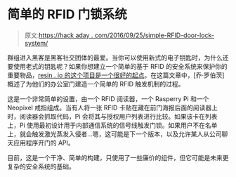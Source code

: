# 简单的 RFID 门锁系统

> 原文:[https://hack aday . com/2016/09/25/simple-RFID-door-lock-system/](https://hackaday.com/2016/09/25/simple-rfid-door-lock-system/)

群组进入黑客是黑客社交团体的最爱。当你可以使用新式的电子钥匙时，为什么还要使用老式的钥匙呢？如果你想建立一个简单的基于 RFID 的安全系统来保护你的重要物品，[resin . io 的这个项目是一个很好的起点](https://resin.io/blog/our-resinified-office-lock/)。在这篇文章中，[乔·罗伯茨]概述了为他们的办公室门建造一个简单的 RFID 触发机制的过程。

这是一个非常简单的设置，由一个 RFID 阅读器，一个 Rasperry Pi 和一个 Neopixel 戒指组成。当有人将一张 RFID 卡贴在藏在前门海报后面的阅读器上时，阅读器会抓取代码，Pi 会将其与授权用户列表进行比较。如果该卡在列表上，Pi 使用最初设计用于内部通信系统的信号线触发门锁。如果用户不在名单上，就会触发激光蒸发入侵者…嗯，这可能是下一个版本，以及允许某人从公司聊天应用程序开门的 API。

目前，这是一个干净、简单的构建，只使用了一些廉价的组件，但它可能是未来更复杂的安全系统的基础。